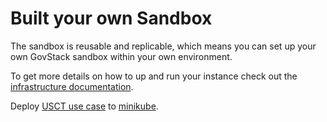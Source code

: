 # Built your own Sandbox

The sandbox is reusable and replicable, which means you can set up your own GovStack sandbox within your own environment.

To get more details on how to up and run your instance check out the
[infrastructure documentation](https://github.com/GovStackWorkingGroup/sandbox-infra).

Deploy [USCT use case](https://github.com/GovStackWorkingGroup/sandbox-usecase-usct-backend/blob/57a8c33a733ea573374a14c9c7a3750c29aaf359/docs/diy.md) to [minikube](https://kubernetes.io/docs/tutorials/hello-minikube/).  